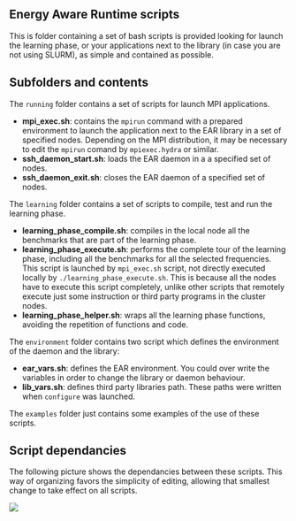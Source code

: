 Energy Aware Runtime scripts
----------------------------
This is folder containing a set of bash scripts is provided looking for launch the learning phase, or your applications next to the library (in case you are not using SLURM), as simple and contained as possible.

Subfolders and contents
-----------------------
The `running` folder contains a set of scripts for launch MPI applications.
- **mpi_exec.sh**: contains the `mpirun` command with a prepared environment to launch the application next to the EAR library in a set of specified nodes. Depending on the MPI distribution, it may be necessary to edit the `mpirun` comand by `mpiexec.hydra` or similar.
- **ssh_daemon_start.sh**: loads the EAR daemon in a a specified set of nodes.
- **ssh_daemon_exit.sh**: closes the EAR daemon of a specified set of nodes.

The `learning` folder contains a set of scripts to compile, test and run the learning phase.
- **learning_phase_compile.sh**: compiles in the local node all the benchmarks that are part of the learning phase.
- **learning_phase_execute.sh**: performs the complete tour of the learning phase, including all the benchmarks for all the selected frequencies. This script is launched by `mpi_exec.sh` script, not directly executed locally by `./learning_phase_execute.sh`. This is because all the nodes have to execute this script completely, unlike other scripts that  remotely execute just some instruction or third party programs in the cluster nodes.
- **learning_phase_helper.sh**: wraps all the learning phase functions, avoiding the repetition of functions and code.

The `environment` folder contains two script which defines the environment of the daemon and the library:
- **ear_vars.sh**: defines the EAR environment. You could over write the variables in order to change the library or daemon behaviour.
- **lib_vars.sh**: defines third party libraries path. These paths were written when `configure` was launched.

The `examples` folder just contains some examples of the use of these scripts.

Script dependancies
-------------------
The following picture shows the dependancies between these scripts. This way of organizing favors the simplicity of editing, allowing that smallest change to take effect on all scripts.

<img src="https://github.com/BarcelonaSupercomputingCenter/EAR/blob/new_kernel_params/etc/images/scripts.png" align="left">
